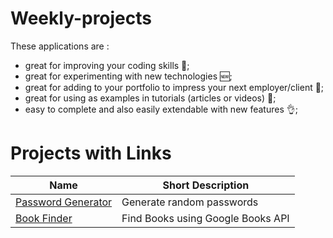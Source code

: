 # Weekly-projects

These applications are :

- great for improving your coding skills 💪;
- great for experimenting with new technologies 🆕;
- great for adding to your portfolio to impress your next employer/client 📁;
- great for using as examples in tutorials (articles or videos) 📃;
- easy to complete and also easily extendable with new features 👌;

# Projects with Links

| Name                                                           | Short Description                 |
| -------------------------------------------------------------- | --------------------------------- |
| [Password Generator](https://codepen.io/yash-278/full/OJyVoqG) | Generate random passwords         |
| [Book Finder]()                                                | Find Books using Google Books API |
